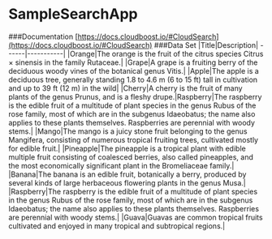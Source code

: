 # SampleSearchApp
###Documentation
[https://docs.cloudboost.io/#CloudSearch](https://docs.cloudboost.io/#CloudSearch)
###Data Set
|Title|Description|
------|-----------|
|Orange|The orange is the fruit of the citrus species Citrus × sinensis in the family Rutaceae.|
|Grape|A grape is a fruiting berry of the deciduous woody vines of the botanical genus Vitis.|
|Apple|The apple is a deciduous tree, generally standing 1.8 to 4.6 m (6 to 15 ft) tall in cultivation and up to 39 ft (12 m) in the wild|
|Cherry|A cherry is the fruit of many plants of the genus Prunus, and is a fleshy drupe.|Raspberry|The raspberry is the edible fruit of a multitude of plant species in the genus Rubus of the rose family, most of which are in the subgenus Idaeobatus; the name also applies to these plants themselves. Raspberries are perennial with woody stems.|
|Mango|The mango is a juicy stone fruit belonging to the genus Mangifera, consisting of numerous tropical fruiting trees, cultivated mostly for edible fruit.|
|Pineapple|The pineapple is a tropical plant with edible multiple fruit consisting of coalesced berries, also called pineapples, and the most economically significant plant in the Bromeliaceae family.|
|Banana|The banana is an edible fruit, botanically a berry, produced by several kinds of large herbaceous flowering plants in the genus Musa.|
|Raspberry|The raspberry is the edible fruit of a multitude of plant species in the genus Rubus of the rose family, most of which are in the subgenus Idaeobatus; the name also applies to these plants themselves. Raspberries are perennial with woody stems.|
|Guava|Guavas are common tropical fruits cultivated and enjoyed in many tropical and subtropical regions.|
